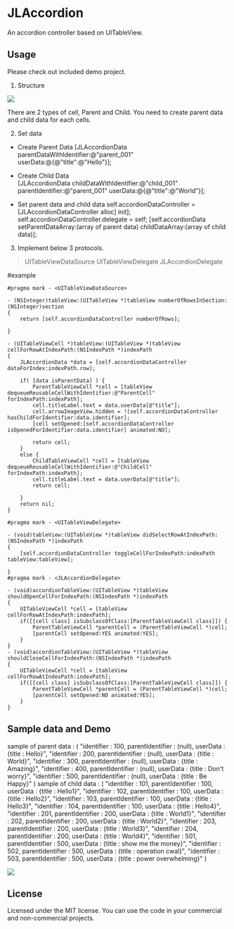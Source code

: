 # JLAccordion
An accordion controller based on UITableView.



## Usage

Please check out included demo project.


1. Structure

[![](https://raw.github.com/buhikon/JLAccordion/master/img01.png)](https://raw.github.com/buhikon/JLAccordion/master/img01.png)

There are 2 types of cell, Parent and Child.
You need to create parent data and child data for each cells.



2. Set data

- Create Parent Data
[JLAccordionData parentDataWithIdentifier:@"parent_001"
                                 userData:@{@"title":@"Hello"}];

- Create Child Data                                 
[JLAccordionData childDataWithIdentifier:@"child_001"
                        parentIdentifier:@"parent_001"
                                userData:@{@"title":@"World"}];
                                
- Set parent data and child data
self.accordionDataController = [JLAccordionDataController alloc] init];
self.accordionDataController.delegate = self;
[self.accordionData setParentDataArray:(array of parent data)
                        childDataArray:(array of child data)];
                        

3. Implement below 3 protocols.

> UITableViewDataSource
> UITableViewDelegate
> JLAccordionDelegate


#example
```
#pragma mark - <UITableViewDataSource>

- (NSInteger)tableView:(UITableView *)tableView numberOfRowsInSection:(NSInteger)section
{
    return [self.accordionDataController numberOfRows];
    
}

- (UITableViewCell *)tableView:(UITableView *)tableView cellForRowAtIndexPath:(NSIndexPath *)indexPath
{
    JLAccordionData *data = [self.accordionDataController dataForIndex:indexPath.row];
    
    if( [data isParentData] ) {
        ParentTableViewCell *cell = [tableView dequeueReusableCellWithIdentifier:@"ParentCell" forIndexPath:indexPath];
        cell.titleLabel.text = data.userData[@"title"];
        cell.arrowImageView.hidden = ![self.accordionDataController hasChildForIdentifier:data.identifier];
        [cell setOpened:[self.accordionDataController isOpenedForIdentifier:data.identifier] animated:NO];
        
        return cell;
    }
    else {
        ChildTableViewCell *cell = [tableView dequeueReusableCellWithIdentifier:@"ChildCell" forIndexPath:indexPath];
        cell.titleLabel.text = data.userData[@"title"];
        return cell;
        
    }
    return nil;
}

#pragma mark - <UITableViewDelegate>

- (void)tableView:(UITableView *)tableView didSelectRowAtIndexPath:(NSIndexPath *)indexPath
{
    [self.accordionDataController toggleCellForIndexPath:indexPath tableView:tableView];
    
}
#pragma mark - <JLAccordionDelegate>

- (void)accordionTableView:(UITableView *)tableView shouldOpenCellForIndexPath:(NSIndexPath *)indexPath
{
    UITableViewCell *cell = [tableView cellForRowAtIndexPath:indexPath];
    if([[cell class] isSubclassOfClass:[ParentTableViewCell class]]) {
        ParentTableViewCell *parentCell = (ParentTableViewCell *)cell;
        [parentCell setOpened:YES animated:YES];
    }
}
- (void)accordionTableView:(UITableView *)tableView shouldCloseCellForIndexPath:(NSIndexPath *)indexPath
{
    UITableViewCell *cell = [tableView cellForRowAtIndexPath:indexPath];
    if([[cell class] isSubclassOfClass:[ParentTableViewCell class]]) {
        ParentTableViewCell *parentCell = (ParentTableViewCell *)cell;
        [parentCell setOpened:NO animated:YES];
    }
}
```



## Sample data and Demo

sample of parent data : (
    "identifier : 100, parentIdentifier : (null), userData : {title : Hello}",
    "identifier : 200, parentIdentifier : (null), userData : {title : World}",
    "identifier : 300, parentIdentifier : (null), userData : {title : Amazing}",
    "identifier : 400, parentIdentifier : (null), userData : {title : Don't worry}",
    "identifier : 500, parentIdentifier : (null), userData : {title : Be Happy}"
)
sample of child data : (
    "identifier : 101, parentIdentifier : 100, userData : {title : Hello1}",
    "identifier : 102, parentIdentifier : 100, userData : {title : Hello2}",
    "identifier : 103, parentIdentifier : 100, userData : {title : Hello3}",
    "identifier : 104, parentIdentifier : 100, userData : {title : Hello4}",
    "identifier : 201, parentIdentifier : 200, userData : {title : World1}",
    "identifier : 202, parentIdentifier : 200, userData : {title : World2}",
    "identifier : 203, parentIdentifier : 200, userData : {title : World3}",
    "identifier : 204, parentIdentifier : 200, userData : {title : World4}",
    "identifier : 501, parentIdentifier : 500, userData : {title : show me the money}",
    "identifier : 502, parentIdentifier : 500, userData : {title : operation cwal}",
    "identifier : 503, parentIdentifier : 500, userData : {title : power overwhelming}"
)

[![](https://raw.github.com/buhikon/JLAccordion/master/demo.gif)](https://raw.github.com/buhikon/JLAccordion/master/demo.gif)




## License
Licensed under the MIT license. You can use the code in your commercial and non-commercial projects.
